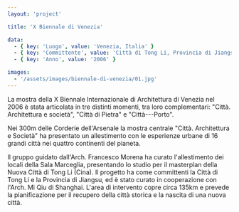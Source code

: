 ```yaml
---
layout: 'project'

title: 'X Biennale di Venezia'

data:
  - { key: 'Luogo', value: 'Venezia, Italia' }
  - { key: 'Committente', value: 'Città di Tong Li, Provincia di Jiangsu (Cina)' }
  - { key: 'Anno', value: '2006' }

images:
  - '/assets/images/biennale-di-venezia/01.jpg'
---
```


La mostra della X Biennale Internazionale di Architettura di Venezia nel 2006 è stata articolata in
tre distinti momenti, tra loro complementari: "Città. Architettura e società", "Città di Pietra" e
"Città---Porto".

Nei 300m delle Corderie dell'Arsenale la mostra centrale "Città. Architettura e Società" ha
presentato un allestimento con le esperienze urbane di 16 grandi città nei quattro continenti del
pianeta.

Il gruppo guidato dall'Arch. Francesco Morena ha curato l'allestimento dei locali della Sala
Marceglia, presentando lo studio per il masterplan della Nuova Città di Tong Li (Cina). Il progetto
ha come committenti la Città di Tong Li e la Provincia di Jiangsu, ed è stato curato in cooperazione
con l'Arch. Mi Qiu di Shanghai. L'area di intervento copre circa 135km e prevede la pianificazione
per il recupero della città storica e la nascita di una nuova città.
